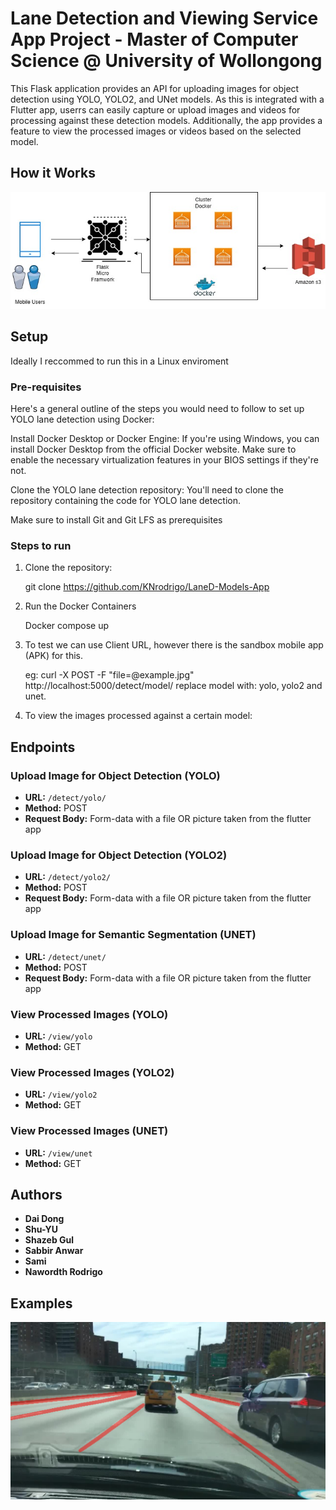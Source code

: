 
# Lane Detection and Viewing Service App Project -  Master of Computer Science @ University of Wollongong
This Flask application provides an API for uploading images for object detection using YOLO, YOLO2, and UNet models.
As this is integrated with a Flutter app, userrs can easily capture or upload images and videos for processing against these detection models. 
Additionally, the app provides a feature to view the processed images or videos based on the selected model.


## How it Works 
![Alt Text](app_diagram.jpg)

## Setup
Ideally I reccommed to run this in a Linux enviroment
### Pre-requisites
Here's a general outline of the steps you would need to follow to set up YOLO lane detection using Docker:

Install Docker Desktop or Docker Engine: If you're using Windows, you can install Docker Desktop from the official Docker website. Make sure to enable the necessary virtualization features in your BIOS settings if they're not.

Clone the YOLO lane detection repository: You'll need to clone the repository containing the code for YOLO lane detection. 

Make sure to install Git and Git LFS as prerequisites

### Steps to run

1. Clone the repository:

   git clone https://github.com/KNrodrigo/LaneD-Models-App

2. Run the Docker Containers

   Docker compose up

3. To test we can use Client URL, however there is the sandbox mobile app (APK) for this.

   eg:  curl -X POST -F "file=@example.jpg" http://localhost:5000/detect/model/
   replace model with: yolo, yolo2 and unet.

4. To view the images processed against a certain model:
   

## Endpoints

### Upload Image for Object Detection (YOLO)

- **URL:** `/detect/yolo/`
- **Method:** POST
- **Request Body:** Form-data with a file OR picture taken from the flutter app

### Upload Image for Object Detection (YOLO2)

- **URL:** `/detect/yolo2/`
- **Method:** POST
- **Request Body:** Form-data with a file OR picture taken from the flutter app

### Upload Image for Semantic Segmentation (UNET)

- **URL:** `/detect/unet/`
- **Method:** POST
- **Request Body:** Form-data with a file OR picture taken from the flutter app

### View Processed Images (YOLO)

- **URL:** `/view/yolo`
- **Method:** GET

### View Processed Images (YOLO2)

- **URL:** `/view/yolo2`
- **Method:** GET

### View Processed Images (UNET)

- **URL:** `/view/unet`
- **Method:** GET

## Authors

- **Dai Dong** 
- **Shu-YU**
- **Shazeb Gul** 
- **Sabbir Anwar**
- **Sami** 
- **Nawordth Rodrigo** 

## Examples
![Alt Text](YOLO2_example2vNPS.jpg)


